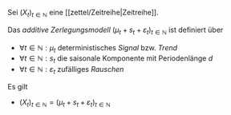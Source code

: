 Sei $(X_t)_{t \in \mathbb{N}}$ eine [[zettel/Zeitreihe|Zeitreihe]].

Das *additive Zerlegungsmodell* $(\mu_t + s_t + \varepsilon_t)_{t \in \mathbb{N}}$ ist definiert über
- $\forall t \in \mathbb{N} : \mu_t$ deterministisches *Signal* bzw. *Trend*
- $\forall t \in \mathbb{N} : s_t$ die saisonale Komponente mit Periodenlänge $d$
- $\forall t \in \mathbb{N} : \varepsilon_t$ zufälliges *Rauschen*

Es gilt
- $(X_t)_{t \in \mathbb{N}} = (\mu_t + s_t + \varepsilon_t)_{t \in \mathbb{N}}$